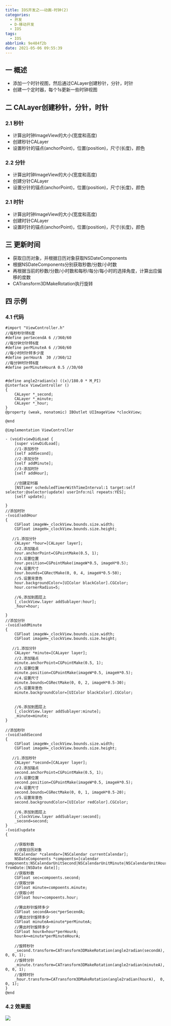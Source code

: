 ```yaml
---
title: IOS开发之——动画-时钟(2)
categories:
  - 开发
  - D-移动开发
  - IOS
tags:
  - IOS
abbrlink: 9e484f2b
date: 2021-05-06 09:55:39
---
```

## 一 概述

* 添加一个时针视图，然后通过CALayer创建秒针，分针，时针
* 创建一个定时器，每个1s更新一些时钟视图

<!--more-->

## 二 CALayer创建秒针，分针，时针

### 2.1 秒针

* 计算出时钟ImageView的大小(宽度和高度)
* 创建秒针CALayer
* 设置秒针的锚点(anchorPoint)，位置(position)，尺寸(长度)，颜色

### 2.2 分针

* 计算出时钟ImageView的大小(宽度和高度)
* 创建分针CALayer
* 设置分针的锚点(anchorPoint)，位置(position)，尺寸(长度)，颜色

### 2.1 时针

* 计算出时钟ImageView的大小(宽度和高度)
* 创建时针CALayer
* 设置时针的锚点(anchorPoint)，位置(position)，尺寸(长度)，颜色

## 三 更新时间

* 获取日历对象，并根据日历对象获取NSDateComponents
* 根据NSDateComponents分别获取秒数/分数/小时数
* 再根据当前的秒数/分数/小时数和每秒/每分/每小时的选择角度，计算出应偏移的度数
* CATransform3DMakeRotation执行旋转

## 四 示例

### 4.1 代码

```
#import "ViewController.h"
//每秒秒针转6度
#define perSecendA 6 //360/60
//每分钟分针转6度
#define perMinuteA 6 //360/60
//每小时时针转多少度
#define perHourA  30 //360/12
//每分钟时针转6度
#define perMinuteHourA 0.5 //30/60
 

#define angle2radian(x) ((x)/180.0 * M_PI)
@interface ViewController ()
{
    CALayer *_second;
    CALayer *_minute;
    CALayer *_hour;
}
@property (weak, nonatomic) IBOutlet UIImageView *clockView;

@end

@implementation ViewController

- (void)viewDidLoad {
    [super viewDidLoad];
    //1-添加秒针
    [self addSecond];
    //2-添加分针
    [self addMinute];
    //3-添加时针
    [self addHour];
 
    //创建定时器
    [NSTimer scheduledTimerWithTimeInterval:1 target:self selector:@selector(update) userInfo:nil repeats:YES];
    [self update];
    
}
//添加时针
-(void)addHour
{
    CGFloat imageW=_clockView.bounds.size.width;
    CGFloat imageH=_clockView.bounds.size.height;
    
   //1.添加分针
    CALayer *hour=[CALayer layer];
    //2.添加锚点
    hour.anchorPoint=CGPointMake(0.5, 1);
    //3.设置位置
    hour.position=CGPointMake(imageW*0.5, imageH*0.5);
    //4.设置尺寸
    hour.bounds=CGRectMake(0, 0, 4, imageH*0.5-50);
    //5.设置背景色
    hour.backgroundColor=[UIColor blackColor].CGColor;
    hour.cornerRadius=5;
    
    //6.添加到图层上
    [_clockView.layer addSublayer:hour];
    _hour=hour;
    
}
//添加分针
-(void)addMinute
{
    CGFloat imageW=_clockView.bounds.size.width;
    CGFloat imageH=_clockView.bounds.size.height;
    
   //1.添加分针
    CALayer *minute=[CALayer layer];
    //2.添加锚点
    minute.anchorPoint=CGPointMake(0.5, 1);
    //3.设置位置
    minute.position=CGPointMake(imageW*0.5, imageH*0.5);
    //4.设置尺寸
    minute.bounds=CGRectMake(0, 0, 2, imageH*0.5-30);
    //5.设置背景色
    minute.backgroundColor=[UIColor blackColor].CGColor;
    
    
    //6.添加到图层上
    [_clockView.layer addSublayer:minute];
    _minute=minute;
}

//添加秒针
-(void)addSecond
{
    CGFloat imageW=_clockView.bounds.size.width;
    CGFloat imageH=_clockView.bounds.size.height;
    
   //1.添加秒针
    CALayer *second=[CALayer layer];
    //2.添加锚点
    second.anchorPoint=CGPointMake(0.5, 1);
    //3.设置位置
    second.position=CGPointMake(imageW*0.5, imageH*0.5);
    //4.设置尺寸
    second.bounds=CGRectMake(0, 0, 1, imageH*0.5-20);
    //5.设置背景色
    second.backgroundColor=[UIColor redColor].CGColor;
    
    //6.添加到图层上
    [_clockView.layer addSublayer:second];
    _second=second;
}
-(void)update
{
    
    //获取秒数
    //获取日历对象
    NSCalendar *calendar=[NSCalendar currentCalendar];
    NSDateComponents *compoents=[calendar components:NSCalendarUnitSecond|NSCalendarUnitMinute|NSCalendarUnitHour fromDate:[NSDate date]];
    //获取秒数
    CGFloat sec=compoents.second;
    //获取分钟
    CGFloat minute=compoents.minute;
    //获取小时
    CGFloat hour=compoents.hour;
    
    //算出秒针旋转多少
    CGFloat secondA=sec*perSecendA;
    //算出分针旋转多少
    CGFloat minuteA=minute*perMinuteA;
    //算出时针旋转多少
    CGFloat hourA=hour*perHourA;
    hourA+=minute*perMinuteHourA;
    
    //旋转秒针
    _second.transform=CATransform3DMakeRotation(angle2radian(secondA),  0, 0, 1);
    //旋转分针
    _minute.transform=CATransform3DMakeRotation(angle2radian(minuteA),  0, 0, 1);
    //旋转时针
    _hour.transform=CATransform3DMakeRotation(angle2radian(hourA),  0, 0, 1);
}
@end
```

### 4.2 效果图

![][1]


[1]:https://jsd.onmicrosoft.cn/gh/PGzxc/CDN/blog-ios/ios-calayer-click.gif